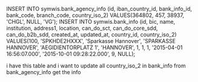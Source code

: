 INSERT INTO symwis.bank_agency_info (id, iban_country_id, bank_info_id, bank_code, branch_code, country_iso_2) VALUES(364802, 457, 38937, 'CHGL', NULL, 'VG');
INSERT INTO symwis.bank_info (id, bic, name, institution, address1, location, can_do_sct, can_do_core_sdd, can_do_b2b_sdd, created_at, updated_at, country_id, country_iso_2) VALUES(100, 'SPKHDE2HXXX', 'Sparkasse Hannover', 'SPARKASSE HANNOVER', 'AEGIDIENTORPLATZ 1', 'HANNOVER', 1, 1, 1, '2015-04-01 16:56:07.000', '2015-10-01 09:28:22.000', 9, NULL);

i have this table and i want to update all country_iso_2 in bank_info from bank_agency_info get the info
